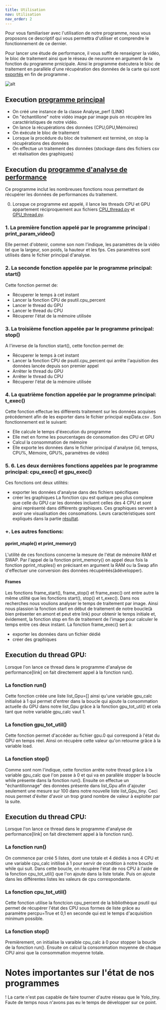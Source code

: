 ```yaml
---
title: Utilisation
nav: Utilisation
nav_order: 2
---
```

Pour vous familiariser avec l'utilisation de notre programme, nous vous proposons ce descriptif qui vous permettra d'utiliser et comprendre le fonctionnement de ce dernier.

Pour lancer une étude de performance, il vous suffit de renseigner la vidéo, le bloc de traitement ainsi que le réseau de neuronne en argument de la fonction du programme prnicipale. Ainsi le programme éxécutera le bloc de traitement en parallèle d'une récupération des données de la carte qui sont [exportés](https://nicomichelas.github.io/JekyllExample/R%C3%A9sultats.html) en fin de programme .

![alt](Alrgorigramme1.png)

## Execution [programme principal](https://github.com/USMB-NS/VideoAnalyticsRD/blob/master/Anal_perf.py)
* On créé une instance de la classe Analyse_perf (LINK)  
* On "échantillone" notre vidéo image par image puis on récupère les caractéristiques de notre vidéo.
* On lance la récupérations des données (CPU,GPU,Mémoires) 
* On éxécute le bloc de traitement
* Lorsque la procédure du bloc de traitement est terminé, on stop la récupérations des données
* On effectue un traitement des données (stockage dans des fichiers csv et réalisation des graphiques)

## Execution du [programme d'analyse de performance](https://github.com/USMB-NS/VideoAnalyticsRD/blob/master/Analyse_perf.py)
Ce programme inclut les nombreuses fonctions nous permettant de récupérer les données de performances du traitement. 

0. Lorsque ce programme est appelé, il lance les threads CPU et GPU appartement réciproquement aux fichiers [CPU_thread.py](https://github.com/USMB-NS/VideoAnalyticsRD/blob/master/CPU_thread.py) et [GPU_thread.py](https://github.com/USMB-NS/VideoAnalyticsRD/blob/master/GPU_thread.py).

### 1. La première fonction appelé par le programme principal : print_param_video()
Elle permet d'obtenir, comme son nom l'indique, les paramètres de la vidéo tel que la largeur, son poids, la hauteur et les fps. Ces paramètres sont utilisés dans le fichier principal d'analyse.

### 2. La seconde fonction appelée par le programme principal: start()
Cette fonction permet de:
* Récuperer le temps à cet instant
* Lancer la fonction CPU de psutil.cpu_percent
* Lancer le thread du GPU
* Lancer le thread du CPU
* Récuperer l'état de la mémoire utilisée

### 3. La troisième fonction appelée par le programme principal: stop()
A l'inverse de la fonction start(), cette fonction permet de:
* Récuperer le temps à cet instant
* Lancer la fonction CPU de psutil.cpu_percent qui arrête l'aquisition des données lancée depuis son premier appel
* Arrêter le thread du GPU
* Arrêter le thread du CPU
* Récuperer l'état de la mémoire utilisée 

### 4. La quatrième fonction appelée par le programme principal: t_exec()
Cette fonction effectue les différents traitement sur les données acquises précédement afin de les exporter dans le fichier principal expData.csv . Son fonctionnement est le suivant: 
* Elle calcule le temps d'éxecution du programme
* Elle met en forme les pourcentages de consomation des CPU et GPU
* Calcul la consommation de mémoire
* Elle exporte les données dans le fichier principal d'analyse (id, tempss, CPU%, Mémoire, GPU%, paramètres de vidéo)

### 5. 6. Les deux dernières fonctions appelées par le programme principal: cpu_exec() et gpu_exec()
Ces fonctions ont deux utilités: 
* exporter les données d'analyse dans des fichiers spécifiques
* créer les graphiques 
La fonction cpu est quelque peu plus complexe que celle du GPU car les données incluent celles des 4 CPU et sont ainsi représenté dans différents graphiques.
Ces graphiques servent à avoir une visualisation des consomations. Leurs caractéristiques sont expliqués dans la partie [résultat](https://nicomichelas.github.io/JekyllExample/R%C3%A9sultats.htm).

### +. Les autres fonctions:
#### pprint_ntuple() et print_memory()
L'utilité de ces fonctions concerne la mesure de l'état de mémoire RAM et SWAP. Par l'appel de la fonction print_memory() on appel deux fois la fonction pprint_ntuples() en précisant en argument la RAM ou la Swap afin d'effectuer une conversion des données récupéréés(àdévelopper).

#### Frames
Les fonctions frame_start(), frame_stop() et frame_exec() ont entre autre la même utilité que les fonctions start(), stop() et t_exec(). Dans nos recherches nous voulions analyser le temps de traitement par image. Ainsi nous plassion la fonction start en début de traitement de notre boucle(à bien présenter en amont et peut etre link) pour obtenir le temps initiale et, évidement, la fonction stop en fin de traitement de l'image pour calculer le temps entre ces deux instant. La fonction frame_exec() sert à:
* exporter les données dans un fichier dédié
* créer des graphiques


## Execution du thread GPU:
Lorsque l'on lance ce thread dans le programme d'analyse de performance[link] on fait directement appel à la fonction run().
### La fonction run()
Cette fonction créée une liste list_Gpu=[] ainsi qu'une variable gpu_calc initialisé à 1 qui permet d'entrer dans la boucle qui ajoute la consommation actuelle du GPU dans notre list_Gpu grâce à la fonction gpu_tot_util() et cela tant que notre variable gpu_calc vaut 1.

### La fonction gpu_tot_util()
Cette fonction permet d'accéder au fichier gpu.0 qui correspond à l'état du GPU en temps réel. Ainsi on récupère cette valeur qu'on retourne grâce à la variable load.

### La fonction stop()
Comme sont nom l'indique, cette fonction arrête notre thread grâce à la variable gpu_calc que l'on passe à 0 et qui va en parallèle stopper la boucle while présente dans la fonction run(). Ensuite on effectue un "échantillonnage" des données présente dans list_Gpu afin d'ajouter seulement une mesure sur 100 dans notre nouvelle liste list_Gpu_tiny. Ceci nous permet d'éviter d'avoir un trop grand nombre de valeur à exploiter par la suite.


## Execution du thread CPU:
Lorsque l'on lance ce thread dans le programme d'analyse de performance[link] on fait directement appel à la fonction run().
### La fonction run()
On commence par créé 5 listes, dont une totale et 4 dédiés à nos 4 CPU et une variable cpu_calc initilisé à 1 pour servir de condition à notre boucle while qui suit. Dans cette boucle, on récupère l'état de nos CPU à l'aide de la fonction cpu_tot_util() que l'on ajoute dans la liste totale. Puis on ajoute dans les différentes listes les valeurs de cpu correspondante.

### La fonction cpu_tot_util()
Cette fonction utilise la fonctcion cpu_percent de la bibliothèque psutil qui permet de récupérer l'état des CPU sous formes de liste grâce au paramètre percpu=True et 0,1 en seconde qui est le temps d'acquisition minimum possible.

### La fonction stop()
Premièrement, on initialise la varaible cpu_calc à 0 pour stopper la boucle de la fonction run(). Ensuite on calcul la consommation moyenne de chaque CPU ainsi que la consommation moyenne totale.

# Notes importantes sur l'état de nos programmes
! La carte n'est pas capable de faire tourner d'autre réseau que le Yolo_tiny. Faute de temps nous n'avons pas eu le temps de développer sur ce point.